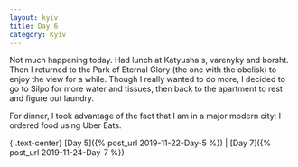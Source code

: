 ```yaml
---
layout: kyiv
title: Day 6
category: Kyiv
---
```


Not much happening today. Had lunch at Katyusha's, varenyky and borsht. Then I returned to the Park of Eternal Glory (the one with the obelisk) to enjoy the view for a while. Though I really wanted to do more, I decided to go to Silpo for more water and tissues, then back to the apartment to rest and figure out laundry.

For dinner, I took advantage of the fact that I am in a major modern city: I ordered food using Uber Eats.

{:.text-center}
[Day 5]({% post_url 2019-11-22-Day-5 %}) &#124;
[Day 7]({% post_url 2019-11-24-Day-7 %})
